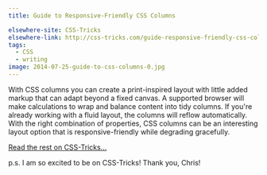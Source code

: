 ```yaml
---
title: Guide to Responsive-Friendly CSS Columns

elsewhere-site: CSS-Tricks
elsewhere-link: http://css-tricks.com/guide-responsive-friendly-css-columns/
tags:
  - CSS
  - writing
image: 2014-07-25-guide-to-css-columns-0.jpg
---
```


With CSS columns you can create a print-inspired layout with little added markup that can adapt beyond a fixed canvas. A supported browser will make calculations to wrap and balance content into tidy columns. If you're already working with a fluid layout, the columns will reflow automatically. With the right combination of properties, CSS columns can be an interesting layout option that is responsive-friendly while degrading gracefully.

[Read the rest on CSS-Tricks&hellip;](http://css-tricks.com/guide-responsive-friendly-css-columns/)

p.s. I am so excited to be on CSS-Tricks! Thank you, Chris!
